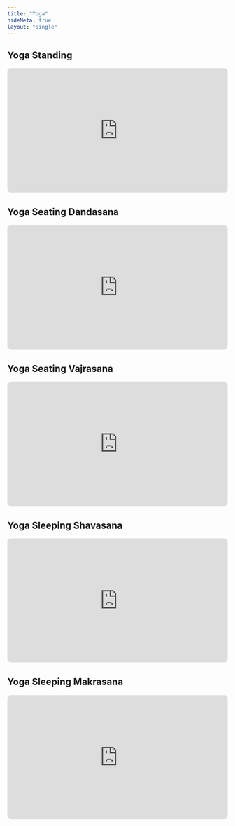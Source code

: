 ```yaml
---
title: "Yoga"
hideMeta: true
layout: "single"
---
```



## Yoga Standing

<div style="position: relative; padding-bottom: 56.25%; height: 0; overflow: hidden; max-width: 100%; margin-bottom: 2rem;">
    <iframe style="position: absolute; top: 0; left: 0; width: 100%; height: 100%; border-radius: 8px;" src="https://www.youtube.com/embed/videoseries?list=PLL-WQgyfBDpbjYE-n574UaxwSacY7R7Uz" title="YouTube Playlist" frameborder="0" allow="accelerometer; autoplay; clipboard-write; encrypted-media; gyroscope; picture-in-picture" allowfullscreen></iframe>
</div>

## Yoga Seating Dandasana

<div style="position: relative; padding-bottom: 56.25%; height: 0; overflow: hidden; max-width: 100%; margin-bottom: 2rem;">
    <iframe style="position: absolute; top: 0; left: 0; width: 100%; height: 100%; border-radius: 8px;" src="https://www.youtube.com/embed/videoseries?list=PLL-WQgyfBDpZeT1GTaQfwZCn1pywcuLua" title="YouTube Playlist" frameborder="0" allow="accelerometer; autoplay; clipboard-write; encrypted-media; gyroscope; picture-in-picture" allowfullscreen></iframe>
</div>

## Yoga Seating Vajrasana

<div style="position: relative; padding-bottom: 56.25%; height: 0; overflow: hidden; max-width: 100%; margin-bottom: 2rem;">
    <iframe style="position: absolute; top: 0; left: 0; width: 100%; height: 100%; border-radius: 8px;" src="https://www.youtube.com/embed/videoseries?list=PLL-WQgyfBDpYYYllKUQYKF9HDREp1s5a-" title="YouTube Playlist" frameborder="0" allow="accelerometer; autoplay; clipboard-write; encrypted-media; gyroscope; picture-in-picture" allowfullscreen></iframe>
</div>

## Yoga Sleeping Shavasana

<div style="position: relative; padding-bottom: 56.25%; height: 0; overflow: hidden; max-width: 100%; margin-bottom: 2rem;">
    <iframe style="position: absolute; top: 0; left: 0; width: 100%; height: 100%; border-radius: 8px;" src="https://www.youtube.com/embed/videoseries?list=PLL-WQgyfBDpYJmFc9UObb3XNdI9uI8EFo" title="YouTube Playlist" frameborder="0" allow="accelerometer; autoplay; clipboard-write; encrypted-media; gyroscope; picture-in-picture" allowfullscreen></iframe>
</div>

## Yoga Sleeping Makrasana

<div style="position: relative; padding-bottom: 56.25%; height: 0; overflow: hidden; max-width: 100%; margin-bottom: 2rem;">
    <iframe style="position: absolute; top: 0; left: 0; width: 100%; height: 100%; border-radius: 8px;" src="https://www.youtube.com/embed/videoseries?list=PLL-WQgyfBDpZ3pPDkhacLSrV43Qc1jXhE" title="YouTube Playlist" frameborder="0" allow="accelerometer; autoplay; clipboard-write; encrypted-media; gyroscope; picture-in-picture" allowfullscreen></iframe>
</div>
